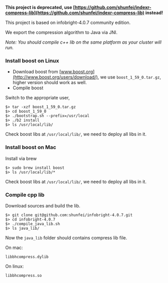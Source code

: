 **This project is deprecated, use [https://github.com/shunfei/indexr-compress-lib](https://github.com/shunfei/indexr-compress-lib) instead!**

This project is based on infobright-4.0.7 community edition.

We export the compression algorithm to Java via JNI.


*Note: You should compile c++ lib on the same platform as your cluster will run.*

### Install boost on Linux

* Download boost from [www.boost.org](http://www.boost.org/users/download/), we use `boost_1_59_0.tar.gz`, higher version should work as well.
* Compile boost

Switch to the appropriate user,
	
```shell
$> tar -xzf boost_1_59_0.tar.gz
$> cd boost_1_59_0
$> ./bootstrap.sh --prefix=/usr/local
$> ./b2 install
$> ls /usr/local/lib/
```

Check boost libs at `/usr/local/lib/`, we need to deploy all libs in it.

### Install boost on Mac

Install via brew

```shell
$> sudo brew install boost
$> ls /usr/local/lib/*
```

Check boost libs at `/usr/local/lib/`, we need to deploy all libs in it.

### Compile cpp lib

Download sources and build the lib. 

```shell
$> git clone git@github.com:shunfei/infobright-4.0.7.git
$> cd infobright-4.0.7
$> ./compile_java_lib.sh
$> ls java_lib/
```

Now the `java_lib` folder should contains compress lib file. 

On mac:

```
libbhcompress.dylib
```

On linux:

```
libbhcompress.so
```
